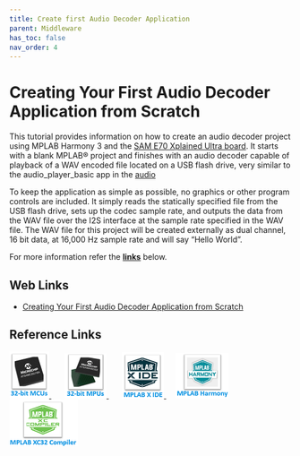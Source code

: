 ```yaml
---
title: Create first Audio Decoder Application
parent: Middleware
has_toc: false
nav_order: 4
---
```


# Creating Your First Audio Decoder Application from Scratch

This tutorial provides information on how to create an audio decoder project using MPLAB Harmony 3 and the <a href="https://www.microchip.com/Developmenttools/ProductDetails/DM320113" target="_blank">SAM E70 Xplained Ultra board</a>. It starts with a blank MPLAB® project and finishes with an audio decoder capable of playback of a WAV encoded file located on a USB flash drive, very similar to the audio_player_basic app in the <a href="https://github.com/Microchip-MPLAB-Harmony/audio/tree/master/apps" target="_blank">audio</a> 

To keep the application as simple as possible, no graphics or other program controls are included. It simply reads the statically specified file from the USB flash drive, sets up the codec sample rate, and outputs the data from the WAV file over the I2S interface at the sample rate specified in the WAV file. The WAV file for this project will be created externally as dual channel, 16 bit data, at 16,000 Hz sample rate and will say “Hello World”.

For more information refer the **[links](#Web-Links)** below.

## <a id="Web-Links"> </a>
## Web Links

- <a href="https://github.com/Microchip-MPLAB-Harmony/audio/wiki/decoder_quick_start" target="_blank">Creating Your First Audio Decoder Application from Scratch</a>

## Reference Links
[<a href="https://www.microchip.com/design-centers/32-bit" target="_blank"> <img src="../../r_images/32_bit_mcus.png"> </a>]()  &nbsp; &nbsp; &nbsp; [<a href="https://www.microchip.com/design-centers/32-bit-mpus" target="_blank"> <img src="../../r_images/32_bit_mpus.png"> </a>]()  &nbsp; &nbsp; &nbsp; [<a href="https://www.microchip.com/mplab/mplab-x-ide" target="_blank"> <img src="../../r_images/mplab_x_ide.png"> </a>]()  &nbsp; &nbsp; [<a href="https://www.microchip.com/mplab/mplab-harmony" target="_blank"> <img src="../../r_images/mplab_harmony.png"> </a>]() [<a href="https://www.microchip.com/mplab/compilers" target="_blank"> <img src="../../r_images/mplab_compiler.png"> </a>]()  
